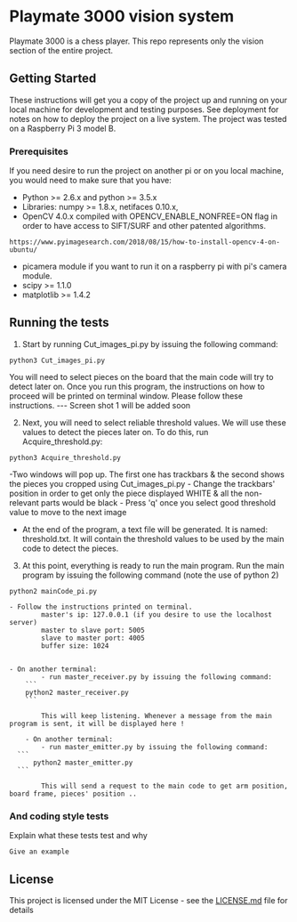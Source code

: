 # Playmate 3000 vision system

Playmate 3000 is a chess player. This repo represents only the vision section of the entire project.

## Getting Started

These instructions will get you a copy of the project up and running on your local machine for development and testing purposes. See deployment for notes on how to deploy the project on a live system.
The project was tested on a Raspberry Pi 3 model B.

### Prerequisites
If you need desire to run the project on another pi or on you local machine, you would need to make sure that you have:
- Python >= 2.6.x and python >= 3.5.x
- Libraries: numpy >= 1.8.x, netifaces 0.10.x,
- OpenCV 4.0.x compiled with OPENCV_ENABLE_NONFREE=ON flag in order to have access to SIFT/SURF and other patented algorithms.
```
https://www.pyimagesearch.com/2018/08/15/how-to-install-opencv-4-on-ubuntu/
```
- picamera module if you want to run it on a raspberry pi with pi's camera module.
- scipy >= 1.1.0
- matplotlib >= 1.4.2


## Running the tests

1) Start by running Cut_images_pi.py by issuing the following command:

```
python3 Cut_images_pi.py
```
You will need to select pieces on the board that the main code will try to detect later on.
Once you run this program, the instructions on how to proceed will be printed on terminal window. Please follow these instructions.
--- Screen shot 1 will be added soon



2) Next, you will need to select reliable threshold values. We will use these values to detect the pieces later on. To do this, run Acquire_threshold.py:

```
python3 Acquire_threshold.py
```
  -Two windows will pop up. The first one has trackbars & the second shows the pieces you cropped using Cut_images_pi.py
	- Change the trackbars' position in order to get only the piece displayed WHITE & all the non-relevant parts would be black
	- Press 'q' once you select good threshold value to move to the next image
  - At the end of the program, a text file will be generated. It is named: threshold.txt. It will contain the threshold
  values to be used by the main code to detect the pieces.

3) At this point, everything is ready to run the main program. Run the main program by issuing the following command (note the use of python 2)

```
python2 mainCode_pi.py
```

	- Follow the instructions printed on terminal.
			master's ip: 127.0.0.1 (if you desire to use the localhost server)
			master to slave port: 5005
			slave to master port: 4005
			buffer size: 1024
      
      
    - On another terminal:
			- run master_receiver.py by issuing the following command:
        ```
        python2 master_receiver.py
        ```

			This will keep listening. Whenever a message from the main program is sent, it will be displayed here !

		- On another terminal:
			- run master_emitter.py by issuing the following command:
      ```
		  python2 master_emitter.py
      ```

			This will send a request to the main code to get arm position, board frame, pieces' position ..


### And coding style tests

Explain what these tests test and why

```
Give an example
```


## License

This project is licensed under the MIT License - see the [LICENSE.md](LICENSE.md) file for details

